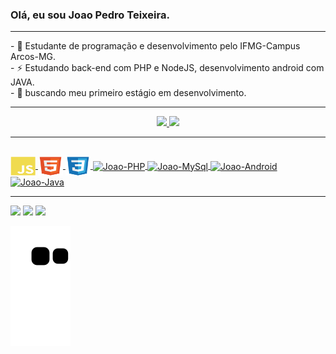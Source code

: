### Olá, eu sou Joao Pedro Teixeira.

<hr>
- 🔭 Estudante de programação e desenvolvimento pelo IFMG-Campus Arcos-MG.<br>
- ⚡ Estudando back-end com PHP e NodeJS, desenvolvimento android com JAVA.<br>
- 🌱 buscando meu primeiro estágio em desenvolvimento.<br>
<hr>
<div align="center">
  <a href="https://github.com/rafaballerini">
  <img height="180em" src="https://github-readme-stats.vercel.app/api?username=joaopedrotf&show_icons=true&theme=synthwave&include_all_commits=true&count_private=true"/>
  <img height="180em" src="https://github-readme-stats.vercel.app/api/top-langs/?username=joaopedrotf&layout=compact&langs_count=7&theme=synthwave"/>
</div>
<hr>
<div style="display: inline_block"><br>
  <img align="center" alt="Joao-Js" height="30" width="40" src="https://raw.githubusercontent.com/devicons/devicon/master/icons/javascript/javascript-plain.svg">
  <img align="center" alt="Joao-HTML" height="30" width="40" src="https://raw.githubusercontent.com/devicons/devicon/master/icons/html5/html5-original.svg">
  <img align="center" alt="Joao-CSS" height="30" width="40" src="https://raw.githubusercontent.com/devicons/devicon/master/icons/css3/css3-original.svg">
  <img align="center" alt="Joao-PHP" height="30" width="40"width="30px" src="https://cdn.jsdelivr.net/gh/devicons/devicon/icons/php/php-original.svg" />
  <img align="center" alt="Joao-MySql" height="30" width="40"width="30px" src="https://cdn.jsdelivr.net/gh/devicons/devicon/icons/mysql/mysql-original.svg" />
  <img align="center" alt="Joao-Android" height="30" width="40"width="30px" src="https://cdn.jsdelivr.net/gh/devicons/devicon/icons/android/android-original.svg" />
  <img align="center" alt="Joao-Java" height="30" width="40"width="30px" src="https://cdn.jsdelivr.net/gh/devicons/devicon/icons/java/java-original.svg" />
</div>
<hr>
<div> 
  <a href="https://www.instagram.com/joaopedro.teix/" target="_blank"><img src="https://img.shields.io/badge/-Instagram-%23E4405F?style=for-the-badge&logo=instagram&logoColor=white" target="_blank"></a>
  <a href = "mailto:jpteifaria@hotmail.com"><img src="https://img.shields.io/badge/-Gmail-%23333?style=for-the-badge&logo=gmail&logoColor=white" target="_blank"></a>
  <a href="https://www.linkedin.com/in/joao-pedro-teixeira-b7944210b/" target="_blank"><img src="https://img.shields.io/badge/-LinkedIn-%230077B5?style=for-the-badge&logo=linkedin&logoColor=white" target="_blank"></a> 
 
  ![Snake animation](https://github.com/joaopedrotf/joaopedrotf/blob/output/github-contribution-grid-snake.svg)
 
</div>
